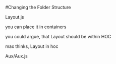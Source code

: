 #Changing the Folder Structure

Layout.js

you can place it in containers

you could argue, that Layout should be within HOC

max thinks, Layout in hoc

Aux/Aux.js


